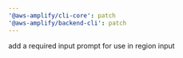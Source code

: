 ```yaml
---
'@aws-amplify/cli-core': patch
'@aws-amplify/backend-cli': patch
---
```


add a required input prompt for use in region input
